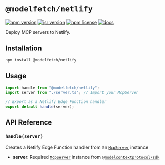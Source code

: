 # `@modelfetch/netlify`

[![npm version](https://img.shields.io/npm/v/@modelfetch/netlify)](https://www.npmjs.com/package/@modelfetch/netlify)
[![jsr version](https://img.shields.io/jsr/v/@modelfetch/netlify)](https://jsr.io/@modelfetch/netlify)
[![npm license](https://img.shields.io/npm/l/@modelfetch/netlify)](https://www.npmjs.com/package/@modelfetch/netlify)
[![docs](https://img.shields.io/badge/docs-modelfetch.com-blue)](https://www.modelfetch.com/docs/runtime/netlify)

Deploy MCP servers to Netlify.

## Installation

```bash
npm install @modelfetch/netlify
```

## Usage

```typescript
import handle from "@modelfetch/netlify";
import server from "./server.ts"; // Import your McpServer

// Export as a Netlify Edge Function handler
export default handle(server);
```

## API Reference

### `handle(server)`

Creates a Netlify Edge Function handler from an [`McpServer`](https://github.com/modelcontextprotocol/typescript-sdk?tab=readme-ov-file#server) instance

- **server**: Required [`McpServer`](https://github.com/modelcontextprotocol/typescript-sdk?tab=readme-ov-file#server) instance from [`@modelcontextprotocol/sdk`](https://github.com/modelcontextprotocol/typescript-sdk)
